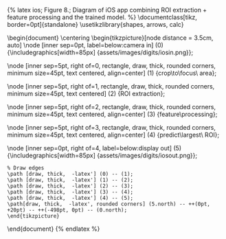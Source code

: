 {% latex
  ios;
  Figure 8.;
  Diagram of iOS app combining ROI extraction + feature processing and the trained model.
%}
\documentclass[tikz, border=0pt]{standalone}
\usetikzlibrary{shapes, arrows, calc}

\begin{document}
\centering
\begin{tikzpicture}[node distance = 3.5cm, auto]
\node [inner sep=0pt, label=below:camera in] (0) {\includegraphics[width=85px]
  {assets/images/digits/iosin.png}};

  \node [inner sep=5pt, right of=0, rectangle, draw, thick, rounded corners, minimum size=45pt, text centered, align=center]
  (1) {crop\\to\\focus\ area};

  \node [inner sep=5pt, right of=1, rectangle, draw, thick, rounded corners, minimum size=45pt, text centered]
  (2) {ROI extraction};

  \node [inner sep=5pt, right of=2, rectangle, draw, thick, rounded corners, minimum size=45pt, text centered, align=center]
  (3) {feature\\processing};

  \node [inner sep=5pt, right of=3, rectangle, draw, thick, rounded corners, minimum size=45pt, text centered, align=center]
  (4) {predict\\largest\ ROI};

  \node [inner sep=0pt, right of=4, label=below:display out] (5) {\includegraphics[width=85px]
    {assets/images/digits/iosout.png}};

    % Draw edges
    \path [draw, thick,  -latex'] (0) -- (1);
    \path [draw, thick,  -latex'] (1) -- (2);
    \path [draw, thick,  -latex'] (2) -- (3);
    \path [draw, thick,  -latex'] (3) -- (4);
    \path [draw, thick,  -latex'] (4) -- (5);
    \path[draw, thick,  -latex', rounded corners] (5.north) -- ++(0pt, +20pt) -- ++(-498pt, 0pt) -- (0.north);
    \end{tikzpicture}

\end{document}
{% endlatex %}

